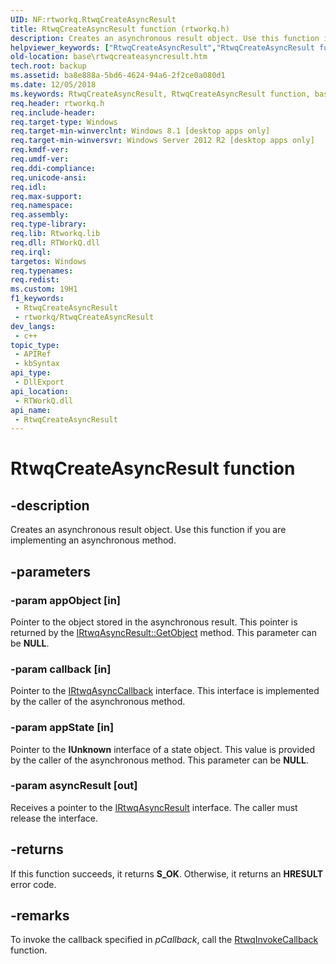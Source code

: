 ```yaml
---
UID: NF:rtworkq.RtwqCreateAsyncResult
title: RtwqCreateAsyncResult function (rtworkq.h)
description: Creates an asynchronous result object. Use this function if you are implementing an asynchronous method.
helpviewer_keywords: ["RtwqCreateAsyncResult","RtwqCreateAsyncResult function","base.rtwqcreateasyncresult","rtworkq/RtwqCreateAsyncResult"]
old-location: base\rtwqcreateasyncresult.htm
tech.root: backup
ms.assetid: ba8e888a-5bd6-4624-94a6-2f2ce0a080d1
ms.date: 12/05/2018
ms.keywords: RtwqCreateAsyncResult, RtwqCreateAsyncResult function, base.rtwqcreateasyncresult, rtworkq/RtwqCreateAsyncResult
req.header: rtworkq.h
req.include-header: 
req.target-type: Windows
req.target-min-winverclnt: Windows 8.1 [desktop apps only]
req.target-min-winversvr: Windows Server 2012 R2 [desktop apps only]
req.kmdf-ver: 
req.umdf-ver: 
req.ddi-compliance: 
req.unicode-ansi: 
req.idl: 
req.max-support: 
req.namespace: 
req.assembly: 
req.type-library: 
req.lib: Rtworkq.lib
req.dll: RTWorkQ.dll
req.irql: 
targetos: Windows
req.typenames: 
req.redist: 
ms.custom: 19H1
f1_keywords:
 - RtwqCreateAsyncResult
 - rtworkq/RtwqCreateAsyncResult
dev_langs:
 - c++
topic_type:
 - APIRef
 - kbSyntax
api_type:
 - DllExport
api_location:
 - RTWorkQ.dll
api_name:
 - RtwqCreateAsyncResult
---
```


# RtwqCreateAsyncResult function


## -description

Creates an asynchronous result object. Use this function if you are implementing an asynchronous method.

## -parameters

### -param appObject [in]

Pointer to the object stored in the asynchronous result. This pointer is returned by the <a href="/windows/desktop/api/rtworkq/nf-rtworkq-irtwqasyncresult-getobject">IRtwqAsyncResult::GetObject</a> method. This parameter can be <b>NULL</b>.

### -param callback [in]

Pointer to the <a href="/windows/desktop/api/rtworkq/nn-rtworkq-irtwqasynccallback">IRtwqAsyncCallback</a> interface. This interface is implemented by the caller of the asynchronous method.

### -param appState [in]

Pointer to the <b>IUnknown</b> interface of a state object. This value is provided by the caller of the asynchronous method. This parameter can be <b>NULL</b>.

### -param asyncResult [out]

Receives a pointer to the <a href="/windows/desktop/api/rtworkq/nn-rtworkq-irtwqasyncresult">IRtwqAsyncResult</a> interface. The caller must release the interface.

## -returns

If this function succeeds, it returns <b>S_OK</b>. Otherwise, it returns an <b>HRESULT</b> error code.

## -remarks

To invoke the callback specified in <i>pCallback</i>, call the <a href="/windows/desktop/api/rtworkq/nf-rtworkq-rtwqinvokecallback">RtwqInvokeCallback</a> function.